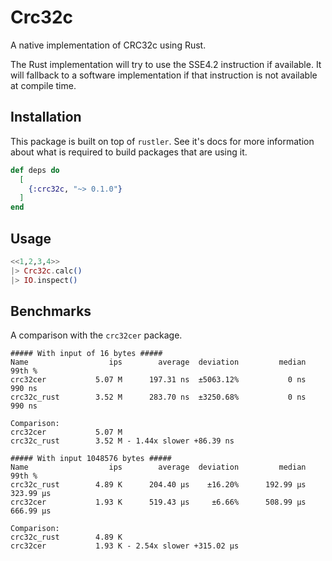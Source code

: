 # Crc32c

A native implementation of CRC32c using Rust.

The Rust implementation will try to use the SSE4.2 instruction if available. It will fallback to a software implementation if that instruction is not available at compile time.

## Installation

This package is built on top of `rustler`. See it's docs for more information about what is required to build packages that are using it.

```elixir
def deps do
  [
    {:crc32c, "~> 0.1.0"}
  ]
end
```

## Usage

```elixir
<<1,2,3,4>>
|> Crc32c.calc()
|> IO.inspect()
```

## Benchmarks

A comparison with the `crc32cer` package.

```
##### With input of 16 bytes #####
Name                  ips        average  deviation         median         99th %
crc32cer           5.07 M      197.31 ns  ±5063.12%           0 ns         990 ns
crc32c_rust        3.52 M      283.70 ns  ±3250.68%           0 ns         990 ns

Comparison:
crc32cer           5.07 M
crc32c_rust        3.52 M - 1.44x slower +86.39 ns
```

```
##### With input 1048576 bytes #####
Name                  ips        average  deviation         median         99th %
crc32c_rust        4.89 K      204.40 μs    ±16.20%      192.99 μs      323.99 μs
crc32cer           1.93 K      519.43 μs     ±6.66%      508.99 μs      666.99 μs

Comparison:
crc32c_rust        4.89 K
crc32cer           1.93 K - 2.54x slower +315.02 μs
```


